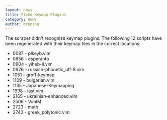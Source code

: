 ```yaml
---
layout: news
title: Fixed Keymap Plugins
category: news
author: bronson
---
```


The scraper didn't recognize keymap plugins.
The following 12 scripts have been regenerated
with their keymap files in the correct locations:

 * 0087 - plkeyb.vim
 * 0656 - esperanto
 * 0904 - yiheb-il.vim
 * 0926 - russian-phonetic\_utf-8.vim
 * 1051 - groff-keymap
 * 1109 - bulgarian.vim
 * 1135 - Japanese-Keymapping
 * 1998 - iast.vim
 * 2165 - ukrainian-enhanced.vim
 * 2506 - VimIM
 * 2723 - math
 * 2743 - greek\_polytonic.vim

